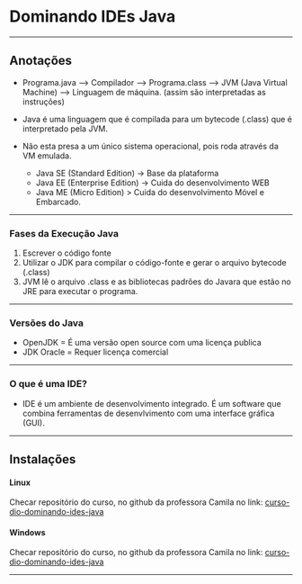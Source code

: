 # Dominando IDEs Java

----------------------------------------------------------------------------------------

## Anotações

- Programa.java -->  Compilador --> Programa.class --> JVM (Java Virtual Machine) --> Linguagem de máquina. (assim são interpretadas as instruções) 
- Java é uma linguagem que é compilada para um bytecode (.class) que é interpretado pela JVM.

- Não esta presa a um único sistema operacional, pois roda através da VM emulada.
  - Java SE (Standard Edition) -> Base da plataforma
  - Java EE (Enterprise Edition) -> Cuida do desenvolvimento WEB
  - Java ME (Micro Edition) > Cuida do desenvolvimento Móvel e Embarcado.

-------------------------------------------------------

### Fases da Execução Java

1. Escrever o código fonte
2. Utilizar o JDK para compilar o código-fonte e gerar o arquivo bytecode (.class)
3. JVM lê o arquivo .class e as bibliotecas padrões do Javara que estão no JRE para executar o programa.

--------------------------------------------

### Versões do Java

- OpenJDK = É uma versão open source com uma licença publica
- JDK Oracle = Requer licença comercial

-------------------------------------

 ### O que é uma IDE?

- IDE é um ambiente de desenvolvimento integrado. É um software que combina ferramentas de desenvlvimento com uma interface gráfica (GUI).

-----------------------------------

## Instalações

#### Linux

Checar repositório do curso, no github da professora Camila no link: [curso-dio-dominando-ides-java](https://github.com/cami-la/curso-dio-dominando-ides-java)

#### Windows

Checar repositório do curso, no github da professora Camila no link: [curso-dio-dominando-ides-java](https://github.com/cami-la/curso-dio-dominando-ides-java)

-----------------------------------------

